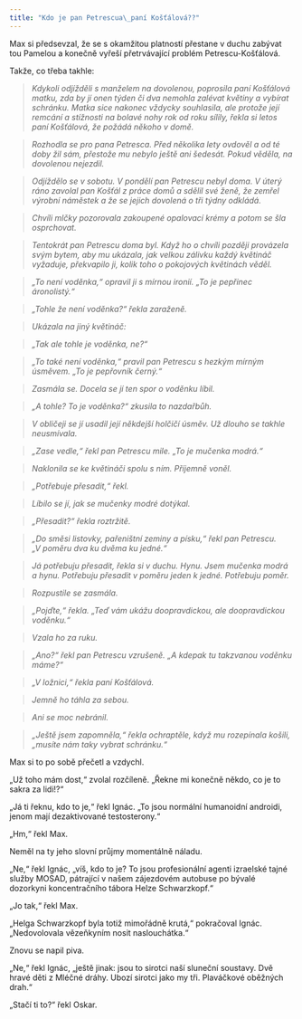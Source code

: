 ```yaml
---
title: "Kdo je pan Petrescua\_paní Košťálová??"
---
```


Max si předsevzal, že se s okamžitou platností přestane v duchu zabývat tou Pamelou a konečně vyřeší přetrvávající problém Petrescu-Košťálová.

  

Takže, co třeba takhle:

> _Kdykoli odjížděli s manželem na dovolenou, poprosila paní Košťálová matku, zda by jí onen týden či dva nemohla zalévat květiny a vybírat schránku. Matka sice nakonec vždycky souhlasila, ale protože její remcání a stížnosti na bolavé nohy rok od roku sílily, řekla si letos paní Košťálová, že požádá někoho v domě._

> _Rozhodla se pro pana Petresca. Před několika lety ovdověl a od té doby žil sám, přestože mu nebylo ještě ani šedesát. Pokud věděla, na dovolenou nejezdil._

> _Odjíždělo se v sobotu. V pondělí pan Petrescu nebyl doma. V úterý ráno zavolal pan Košťál z práce domů a sdělil své ženě, že zemřel výrobní náměstek a že se jejich dovolená o tři týdny odkládá._

> _Chvíli mlčky pozorovala zakoupené opalovací krémy a potom se šla osprchovat._

> _Tentokrát pan Petrescu doma byl. Když ho o chvíli později provázela svým bytem, aby mu ukázala, jak velkou zálivku každý květináč vyžaduje, překvapilo ji, kolik toho o pokojových květinách věděl._

> _„To není voděnka,“ opravil ji s mírnou ironií. „To je pepřinec áronolistý.“_

> _„Tohle že není voděnka?“ řekla zaraženě._

> _Ukázala na jiný květináč:_

> _„Tak ale tohle je voděnka, ne?“_

> _„To také není voděnka,“ pravil pan Petrescu s hezkým mírným úsměvem. „To je pepřovník černý.“_

> _Zasmála se. Docela se jí ten spor o voděnku líbil._

> _„A tohle? To je voděnka?“ zkusila to nazdařbůh._

> _V obličeji se jí usadil její někdejší holčičí úsměv. Už dlouho se takhle neusmívala._

> _„Zase vedle,“ řekl pan Petrescu mile. „To je mučenka modrá.“_

> _Naklonila se ke květináči spolu s ním. Příjemně voněl._

> _„Potřebuje přesadit,“ řekl._

> _Líbilo se jí, jak se mučenky modré dotýkal._

> _„Přesadit?“ řekla roztržitě._

> _„Do směsi listovky, pařeništní zeminy a písku,“ řekl pan Petrescu. „V poměru dva ku dvěma ku jedné.“_

> _Já potřebuju přesadit, řekla si v duchu. Hynu. Jsem mučenka modrá a hynu. Potřebuju přesadit v poměru jeden k jedné. Potřebuju poměr._

> _Rozpustile se zasmála._

> _„Pojďte,“ řekla. „Teď vám ukážu doopravdickou, ale doopravdickou voděnku.“_

> _Vzala ho za ruku._

> _„Ano?“ řekl pan Petrescu vzrušeně. „A kdepak tu takzvanou voděnku máme?“_

> _„V ložnici,“ řekla paní Košťálová._

> _Jemně ho táhla za sebou._

> _Ani se moc nebránil._

> _„Ještě jsem zapomněla,“ řekla ochraptěle, když mu rozepínala košili, „musíte nám taky vybrat schránku.“_

Max si to po sobě přečetl a vzdychl.

  

„Už toho mám dost,“ zvolal rozčíleně. „Řekne mi konečně někdo, co je to sakra za lidi!?“

„Já ti řeknu, kdo to je,“ řekl Ignác. „To jsou normální humanoidní androidi, jenom mají dezaktivované testosterony.“

„Hm,“ řekl Max.

Neměl na ty jeho slovní průjmy momentálně náladu.

„Ne,“ řekl Ignác, „víš, kdo to je? To jsou profesionální agenti izrael­ské tajné služby MOSAD, pátrající v našem zájezdovém autobuse po bývalé dozorkyni koncentračního tábora Helze Schwarzkopf.“

„Jo tak,“ řekl Max.

„Helga Schwarzkopf byla totiž mimořádně krutá,“ pokračoval Ignác. „Nedovolovala vězeňkyním nosit naslouchátka.“

Znovu se napil piva.

„Ne,“ řekl Ignác, „ještě jinak: jsou to sirotci naší sluneční soustavy. Dvě hravé děti z Mléčné dráhy. Ubozí sirotci jako my tři. Plaváčkové oběžných drah.“

„Stačí ti to?“ řekl Oskar.
